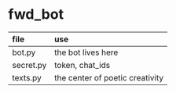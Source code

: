 # fwd_bot

| file      | use                             |
| :-------- | :------------------------------ |
| bot.py    | the bot lives here              |
| secret.py | token, chat_ids                 |
| texts.py  | the center of poetic creativity |